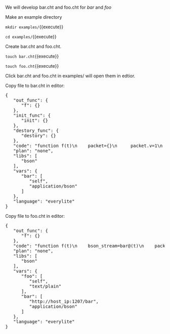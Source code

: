 <!--
 * @Descripttion: 
 * @Author: lzy
 * @Date: 2020-05-21 10:06:25
 * @LastEditors: lzy
 * @LastEditTime: 2020-05-21 11:52:54
--> 
We will develop bar.cht and foo.cht for *bar* and *foo*

Make an example directory 

`mkdir examples/`{{execute}}

`cd examples/`{{execute}}

Create bar.cht and foo.cht.

`touch bar.cht`{{execute}}

`touch foo.cht`{{execute}}

Click bar.cht and foo.cht in examples/ will open them in edtior.

Copy file to bar.cht in editor:

<pre class="file" data-filename="bar.cht" data-target="replace">
{
   "out_func": {
      "f": {}
   },
   "init_func": {
      "init": {}
   },
   "destory_func": {
      "destory": {}
   },
   "code": "function f(t)\n    packet={}\n     packet.v=1\n    bson_stream=bson.encode(packet)\n    bar@(t)=bson_stream\n    end\n    function init(t)\n    print(\"Hello~\")\n    end\n    function destory(t)\n    print(\"Bye~\")\n    end",
   "plan": "none",
   "libs": [
      "bson"
   ],
   "vars": {
      "bar": [
         "self",
         "application/bson"
      ]
   },
   "language": "everylite"
}
</pre>

Copy file to foo.cht in editor:

<pre class="file" data-filename="foo.cht" data-target="replace">
{
   "out_func": {
      "f": {}
   },
   "code": "function f(t)\n    bson_stream=bar@(t)\n    packet=bson.decode(bson_stream)\n    if(packet.v==1) then\n    foo@(t)=\"True\"\n    else\n    foo@(t)=\"False\"\n    end\n    end",
   "plan": "none",
   "libs": [
      "bson"
   ],
   "vars": {
      "foo": [
         "self",
         "text/plain"
      ],
      "bar": [
         "http://host_ip:1207/bar",
         "application/bson"
      ]
   },
   "language": "everylite"
}
</pre>